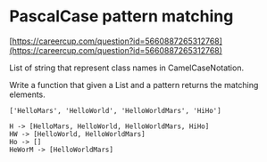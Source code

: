 # PascalCase pattern matching

[https://careercup.com/question?id=5660887265312768](https://careercup.com/question?id=5660887265312768)

List of string that represent class names in CamelCaseNotation.

Write a function that given a List and a pattern returns the matching elements.

```
['HelloMars', 'HelloWorld', 'HelloWorldMars', 'HiHo']

H -> [HelloMars, HelloWorld, HelloWorldMars, HiHo]
HW -> [HelloWorld, HelloWorldMars]
Ho -> []
HeWorM -> [HelloWorldMars]
```
